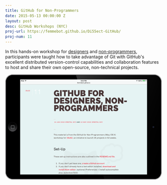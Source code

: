 ```yaml
---
title: GitHub for Non-Programmers
date: 2015-05-13 00:00:00 Z
layout: post
desc: GitHub Workshops (NYC)
proj-url: https://femmebot.github.io/Di55ect-GitHub/
proj-num: 11
---
```


In this hands-on workshop for [designers](https://githubfordesigners.splashthat.com) and [non-programmers](https://www.eventbrite.com/e/github-for-non-programmers-mac-tickets-16869532225), participants were taught how to take advantage of Git with GitHub's excellent distributed version-control capabilities and collaboration features to host and share their own open-source, non-technical projects.


![GitHub for Non-Programmers](../images/11-h.png)
